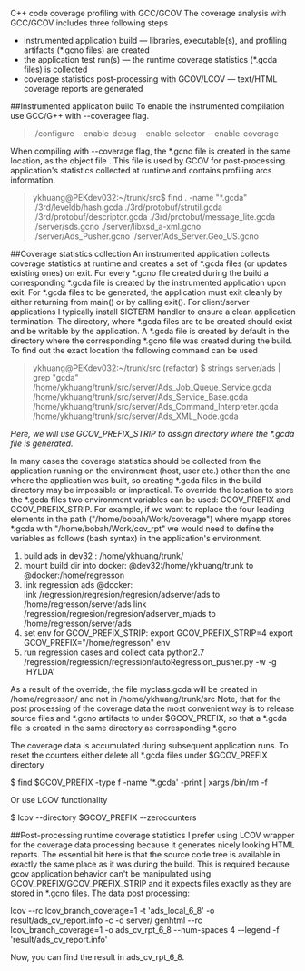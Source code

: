 C++ code coverage profiling with GCC/GCOV
The coverage analysis with GCC/GCOV includes three following steps
* instrumented application build — libraries, executable(s), and profiling artifacts (*.gcno files) are created
* the application test run(s) — the runtime coverage statistics (*.gcda files) is collected
* coverage statistics post-processing with GCOV/LCOV — text/HTML coverage reports are generated

##Instrumented application build
To enable the instrumented compilation use GCC/G++ with --coveragee flag. 

> ./configure --enable-debug --enable-selector --enable-coverage 

When compiling with --coverage flag, the *.gcno file is created in the same location, as the object file . This file is used by GCOV for post-processing application's statistics collected at runtime and contains profiling arcs information.

>ykhuang@PEKdev032:~/trunk/src$ find . -name "*.gcda"
./3rd/leveldb/hash.gcda
./3rd/protobuf/strutil.gcda
./3rd/protobuf/descriptor.gcda
./3rd/protobuf/message_lite.gcda
./server/sds.gcno
./server/libxsd_a-xml.gcno
./server/Ads_Pusher.gcno
./server/Ads_Server.Geo_US.gcno

##Coverage statistics collection
An instrumented application collects coverage statistics at runtime and creates a set of *.gcda files (or updates existing ones) on exit. For every *.gcno file created during the build a corresponding *.gcda file is created by the instrumented application upon exit. For *.gcda files to be generated, the application must exit cleanly by either returning from main() or by calling exit().
For client/server applications I typically install SIGTERM handler to ensure a clean application termination.
The directory, where *.gcda files are to be created should exist and be writable by the application. A *.gcda file is created by default in the directory where the corresponding *.gcno file was created during the build.
To find out the exact location the following command can be used

>ykhuang@PEKdev032:~/trunk/src (refactor) $ strings server/ads | grep "gcda"
/home/ykhuang/trunk/src/server/Ads_Job_Queue_Service.gcda
/home/ykhuang/trunk/src/server/Ads_Service_Base.gcda
/home/ykhuang/trunk/src/server/Ads_Command_Interpreter.gcda
/home/ykhuang/trunk/src/server/Ads_XML_Node.gcda

*Here, we will use GCOV_PREFIX_STRIP to assign directory where the \*.gcda file is generated.*

In many cases the coverage statistics should be collected from the application running on the environment (host, user etc.) other then the one where the application was built, so creating *.gcda files in the build directory may be impossible or impractical. To override the location to store the *.gcda files two environment variables can be used: GCOV_PREFIX and GCOV_PREFIX_STRIP. For example, if we want to replace the four leading elements in the path ("/home/bobah/Work/coverage") where myapp stores *.gcda with "/home/bobah/Work/cov_rpt" we would need to define the variables as follows (bash syntax) in the application's environment.

1. build ads in dev32 :
	/home/ykhuang/trunk/
2. mount build dir into docker:
	@dev32:/home/ykhuang/trunk to @docker:/home/regresson
3. link regression ads @docker:  
	link /regression/regresion/regresion/adserver/ads to /home/regresson/server/ads
	link /regression/regresion/regresion/adserver_m/ads to /home/regresson/server/ads
4. set env for GCOV_PREFIX_STRIP:
	export GCOV_PREFIX_STRIP=4
	export GCOV_PREFIX="/home/regresson"
	env
5. run regression cases and collect data
	python2.7 /regression/regression/regression/autoRegression_pusher.py -w -g 'HYLDA'	

As a result of the override, the file myclass.gcda will be created in /home/regresson/ and not in /home/ykhuang/trunk/src
Note, that for the post processing of the coverage data the most convenient way is to release source files and *.gcno artifacts to under $GCOV_PREFIX, so that a *.gcda file is created in the same directory as corresponding *.gcno

The coverage data is accumulated during subsequent application runs. To reset the counters either delete all *.gcda files under $GCOV_PREFIX directory

$ find $GCOV_PREFIX -type f -name '*.gcda' -print | xargs /bin/rm -f

Or use LCOV functionality

$ lcov --directory $GCOV_PREFIX --zerocounters

##Post-processing runtime coverage statistics
I prefer using LCOV wrapper for the coverage data processing because it generates nicely looking HTML reports.
The essential bit here is that the source code tree is available in exactly the same place as it was during the build. This is required because gcov application behavior can't be manipulated using GCOV_PREFIX/GCOV_PREFIX_STRIP and it expects files exactly as they are stored in *.gcno files.
The data post processing:

>
lcov --rc lcov_branch_coverage=1 -t 'ads_local_6_8' -o result/ads_cv_report.info -c -d server/
genhtml --rc lcov_branch_coverage=1 -o ads_cv_rpt_6_8 --num-spaces 4 --legend -f 'result/ads_cv_report.info'

Now, you can find the result in ads_cv_rpt_6_8.
